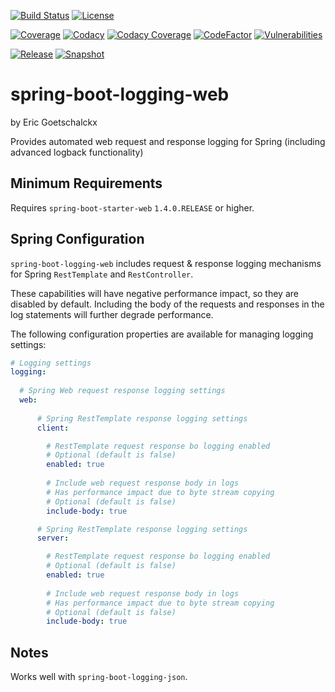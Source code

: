 [![Build Status](https://travis-ci.org/goetschalckx/spring-boot-logging-web.svg?branch=master)](https://travis-ci.org/goetschalckx/spring-boot-logging-web)
[![License](https://img.shields.io/github/license/goetschalckx/spring-boot-logging-web?color=4DC71F)](https://github.com/goetschalckx/spring-boot-logging-web/blob/master/LICENSE)

[![Coverage](https://codecov.io/gh/goetschalckx/spring-boot-logging-web/branch/master/graph/badge.svg)](https://codecov.io/gh/goetschalckx/spring-boot-logging-web)
[![Codacy](https://app.codacy.com/project/badge/Grade/18d52df9799f4c29b8180ad76ff84a33)](https://www.codacy.com/gh/goetschalckx/spring-boot-logging-web?utm_source=github.com&amp;utm_medium=referral&amp;utm_content=goetschalckx/spring-boot-logging-web&amp;utm_campaign=Badge_Grade)
[![Codacy Coverage](https://app.codacy.com/project/badge/Coverage/18d52df9799f4c29b8180ad76ff84a33)](https://www.codacy.com/gh/goetschalckx/spring-boot-logging-web?utm_source=github.com&utm_medium=referral&utm_content=goetschalckx/spring-boot-logging-web&utm_campaign=Badge_Coverage)
[![CodeFactor](https://www.codefactor.io/repository/github/goetschalckx/spring-boot-logging-web/badge)](https://www.codefactor.io/repository/github/goetschalckx/spring-boot-logging-web)
[![Vulnerabilities](https://snyk.io/test/github/goetschalckx/spring-boot-logging-web/badge.svg)](https://snyk.io/test/github/goetschalckx/spring-boot-logging-web)

[![Release](https://img.shields.io/nexus/r/io.github.goetschalckx/spring-boot-logging-web?color=4DC71F&label=release&server=https%3A%2F%2Foss.sonatype.org%2F)](https://search.maven.org/artifact/io.github.goetschalckx/spring-boot-logging-web)
[![Snapshot](https://img.shields.io/nexus/s/io.github.goetschalckx/spring-boot-logging-web?label=snapshot&server=https%3A%2F%2Foss.sonatype.org%2F)](https://oss.sonatype.org/#nexus-search;quick~spring-boot-logging-web)

# spring-boot-logging-web
by Eric Goetschalckx

Provides automated web request and response logging for Spring (including advanced logback functionality)

## Minimum Requirements
Requires `spring-boot-starter-web` `1.4.0.RELEASE` or higher.
  
## Spring Configuration
`spring-boot-logging-web` includes request & response logging mechanisms for Spring `RestTemplate` and `RestController`.

These capabilities will have negative performance impact, so they are disabled by default. Including the body of the requests and responses in the log statements will further degrade performance.

The following configuration properties are available for managing logging settings:

```yaml
# Logging settings 
logging:
  
  # Spring Web request response logging settings
  web:
      
      # Spring RestTemplate response logging settings
      client:

        # RestTemplate request response bo logging enabled
        # Optional (default is false)
        enabled: true
     
        # Include web request response body in logs
        # Has performance impact due to byte stream copying
        # Optional (default is false)
        include-body: true

      # Spring RestTemplate response logging settings
      server:

        # RestTemplate request response bo logging enabled
        # Optional (default is false)
        enabled: true
     
        # Include web request response body in logs
        # Has performance impact due to byte stream copying
        # Optional (default is false)
        include-body: true
```

## Notes
Works well with `spring-boot-logging-json`.
